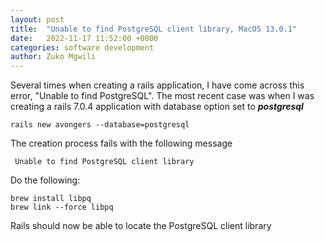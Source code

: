 ```yaml
---
layout: post
title:  "Unable to find PostgreSQL client library, MacOS 13.0.1"
date:   2022-11-17 11:52:00 +0000
categories: software development
author: Zuko Mgwili
---
```

Several times when creating a rails application, I have come across this error, "Unable to find PostgreSQL". The most recent case was when I was creating a rails 7.0.4 application with database option set to ***postgresql***
```
rails new avongers --database=postgresql
```
The creation process fails with the following message
```
 Unable to find PostgreSQL client library
```
Do the following:
```
brew install libpq
brew link --force libpq
```

Rails should now be able to locate the PostgreSQL client library